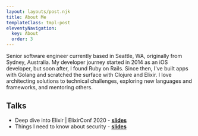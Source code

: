 ```yaml
---
layout: layouts/post.njk
title: About Me
templateClass: tmpl-post
eleventyNavigation:
  key: About
  order: 3
---
```


Senior software engineer currently based in Seattle, WA, originally from Sydney, Australia. My developer journey started in 2014 as an iOS developer, but soon after, I found Ruby on Rails. Since then, I've built apps with Golang and scratched the surface with Clojure and Elixir. I love architecting solutions to technical challenges, exploring new languages and frameworks, and mentoring others.

## Talks

* Deep dive into Elixir | ElixirConf 2020 - [**slides**](https://speakerdeck.com/jonoyeong/deep-dive-into-elixir)
* Things I need to know about security - [**slides**](https://speakerdeck.com/jonoyeong/things-i-need-to-know-about-security)
